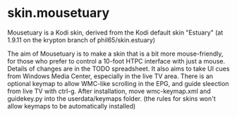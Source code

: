 # skin.mousetuary
Mousetuary is a Kodi skin, derived from the Kodi default skin "Estuary" (at 1.9.11 on the krypton branch of phil65/skin.estuary)

The aim of Mousetuary is to make a skin that is a bit more mouse-friendly, for those who prefer to control a 10-foot HTPC interface with just a mouse.
Details of changes are in the TODO spreadsheet.
It also aims to take UI cues from Windows Media Center, especially in the live TV area. There is an optional keymap to allow WMC-like scrolling in the EPG, and guide sleection from live TV with ctrl-g. After installation, move wmc-keymap.xml and guidekey.py into the userdata/keymaps folder. (the rules for skins won't allow keymaps to be automatically installed)

